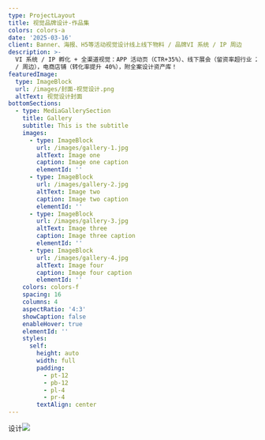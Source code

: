 ```yaml
---
type: ProjectLayout
title: 视觉品牌设计-作品集
colors: colors-a
date: '2025-03-16'
client: Banner、海报、H5等活动视觉设计线上线下物料 / 品牌VI 系统 / IP 周边
description: >-
  VI 系统 / IP 孵化 + 全渠道视觉：APP 活动页（CTR+35%）、线下展会（留资率超行业 2 倍）、50 + 品牌项目（含 logo / 手册
  / 周边），电商店铺（转化率提升 40%），附全案设计资产库！
featuredImage:
  type: ImageBlock
  url: /images/封面-视觉设计.png
  altText: 视觉设计封面
bottomSections:
  - type: MediaGallerySection
    title: Gallery
    subtitle: This is the subtitle
    images:
      - type: ImageBlock
        url: /images/gallery-1.jpg
        altText: Image one
        caption: Image one caption
        elementId: ''
      - type: ImageBlock
        url: /images/gallery-2.jpg
        altText: Image two
        caption: Image two caption
        elementId: ''
      - type: ImageBlock
        url: /images/gallery-3.jpg
        altText: Image three
        caption: Image three caption
        elementId: ''
      - type: ImageBlock
        url: /images/gallery-4.jpg
        altText: Image four
        caption: Image four caption
        elementId: ''
    colors: colors-f
    spacing: 16
    columns: 4
    aspectRatio: '4:3'
    showCaption: false
    enableHover: true
    elementId: ''
    styles:
      self:
        height: auto
        width: full
        padding:
          - pt-12
          - pb-12
          - pl-4
          - pr-4
        textAlign: center
---
```

设计![](/images/MONKEYgame.png)
